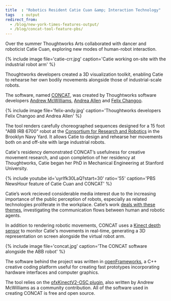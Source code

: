 ```yaml
---
title  : "Robotics Resident Catie Cuan &amp; Interaction Technology"
tags   : output
redirect_from:
  - /blog/new-york-times-features-output/
  - /blog/concat-tool-feature-pbs/
---
```

Over the summer Thoughtworks Arts collaborated with dancer and roboticist Catie Cuan, exploring new modes of human-robot interaction.

{% include image file='catie-crr.jpg'
   caption='Catie working on-site with the industrial robot arm' %}


Thoughtworks developers created a 3D visualization toolkit, enabling Catie to rehearse her own bodily movements alongside those of industrial-scale robots.

<!--excerpt-ends-->

The software, named [CONCAT](https://github.com/thoughtworksarts/concat/), was created by Thoughtworks software developers [Andrew McWilliams](/bio/andrew-mcwilliams), [Andrea Allen](/bio/andrea-allen/) and [Felix Changoo](/bio/felix-changoo/).

{% include image file='felix-andy.jpg'
   caption='Thoughtworks developers Felix Changoo and Andrea Allen' %}

The tool renders carefully choreographed sequences designed for a 15 foot "ABB IRB 6700" robot at the [Consortium for Research and Robotics](http://consortiumrr.com) in the Brooklyn Navy Yard. It allows Catie to design and rehearse her movements both on and off-site with large industrial robots.

Catie's residency demonstrated CONCAT’s usefulness for creative movement research, and upon completion of her residency at Thoughtworks, Catie began her PhD in Mechanical Engineering at Stanford University.

{% include youtube id='uyrIfk30LaQ?start=30' ratio='55'
   caption='PBS NewsHour feature of Catie Cuan and CONCAT' %}

Catie’s work recieved considerable media interest due to the increasing importance of the public perception of robots, especially as related technologies proliferate in the workplace. Catie’s work [deals with these themes](/blog/movement-industrial-robotic-arm/), investigating the communication flows between human and robotic agents.

In addition to rendering robotic movements, CONCAT uses a [Kinect depth sensor](https://developer.microsoft.com/en-us/windows/kinect) to monitor Catie's movements in real-time, generating a 3D representation on screen alongside the virtual robot arm.

{% include image file='concat.jpg'
   caption='The CONCAT software alongside the ABB robot' %}

The software behind the project was written in [openFrameworks](http://openframeworks.cc), a C++ creative coding platform useful for creating fast prototypes incorporating hardware interfaces and computer graphics.

The tool relies on the [ofxKinectV2-OSC plugin](https://github.com/microcosm/ofxKinectV2-OSC), also written by Andrew McWilliams as a community contribution. All of the software used in creating CONCAT is free and open source.
